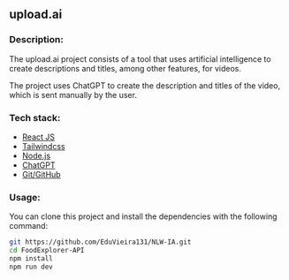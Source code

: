 ## upload.ai

### Description:

The upload.ai project consists of a tool that uses artificial intelligence to create descriptions and titles, among other features, for videos.

The project uses ChatGPT to create the description and titles of the video, which is sent manually by the user.

### Tech stack:

- [React JS](https://react.dev)
- [Tailwindcss](https://tailwindcss.com)
- [Node.js](https://nodejs.org/en)
- [ChatGPT](https://openai.com/chatgpt)
- [Git/GitHub](https://git-scm.com)

### Usage:

You can clone this project and install the dependencies with the following command:

```sh
git https://github.com/EduVieira131/NLW-IA.git
cd FoodExplorer-API
npm install
npm run dev
```
